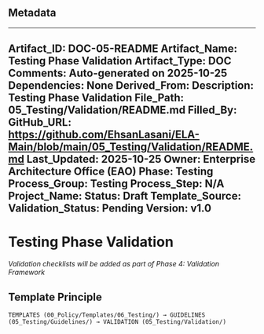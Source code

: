 ## Metadata
---
Artifact_ID: DOC-05-README
Artifact_Name: Testing Phase Validation
Artifact_Type: DOC
Comments: Auto-generated on 2025-10-25
Dependencies: None
Derived_From: 
Description: Testing Phase Validation
File_Path: 05_Testing/Validation/README.md
Filled_By: 
GitHub_URL: https://github.com/EhsanLasani/ELA-Main/blob/main/05_Testing/Validation/README.md
Last_Updated: 2025-10-25
Owner: Enterprise Architecture Office (EAO)
Phase: Testing
Process_Group: Testing
Process_Step: N/A
Project_Name: 
Status: Draft
Template_Source: 
Validation_Status: Pending
Version: v1.0
---
# Testing Phase Validation

*Validation checklists will be added as part of Phase 4: Validation Framework*

## Template Principle
```
TEMPLATES (00_Policy/Templates/06_Testing/) → GUIDELINES (05_Testing/Guidelines/) → VALIDATION (05_Testing/Validation/)
```
